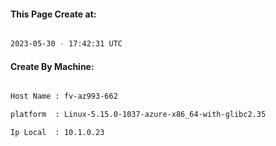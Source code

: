 
   
#### This Page Create at:

```bash

2023-05-30 - 17:42:31 UTC

```

#### Create By Machine:

```bash

Host Name : fv-az993-662

platform  : Linux-5.15.0-1037-azure-x86_64-with-glibc2.35

Ip Local  : 10.1.0.23

```

